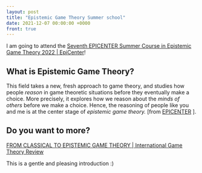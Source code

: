 ```yaml
---
layout: post
title: "Epistemic Game Theory Summer school"
date: 2021-12-07 00:00:00 +0000
front: true
---
```


I am going to attend the [Seventh EPICENTER Summer Course in Epistemic Game Theory 2022 <span>&#124;</span> EpiCenter](https://www.epicenter.name/summercourse/)!

## What is Epistemic Game Theory?

This field takes a new, fresh approach to game theory, and studies how people *reason* in game theoretic situations before they eventually make a choice. More precisely, it explores how we reason about the *minds of others* before we make a choice. Hence, the reasoning of people like you and me is at the center stage of *epistemic game theory.* [from [EPICENTER](https://www.epicenter.name/) ].

## Do you want to more?

[FROM CLASSICAL TO EPISTEMIC GAME THEORY <span>&#124;</span> International Game Theory Review](https://doi.org/10.1142/S0219198914400015)

This is a gentle and pleasing introduction :)
